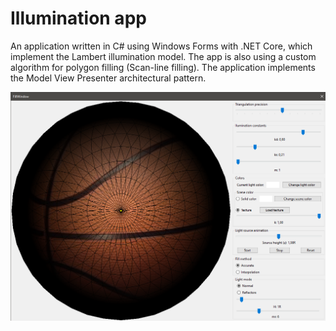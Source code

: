 # Illumination app
An application written in C# using Windows Forms with .NET Core, which implement the Lambert illumination model. The app is also using a custom algorithm for polygon filling (Scan-line filling). The application implements the Model View Presenter architectural pattern.

![Main window preview](window.png)